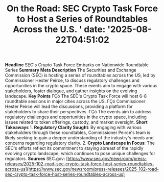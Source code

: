 ﻿---
title: "  On the Road: SEC Crypto Task Force to Host a Series of Roundtables Across the U.S.
'
date: '2025-08-22T04:51:02"
category: "Markets"
summary: ""
slug: "  on the road sec crypto task force to host a series of roun"
source_urls:
  - "https://www.sec.gov/newsroom/press-releases/2025-102-road-sec-crypto-task-force-host-series-roundtables-across-us"
seo:
  title: "  On the Road: SEC Crypto Task Force to Host a Series of Roundtables Across the U.S.
 | Hash n Hedge'
  description: '"
  keywords: ["news", "markets", "brief"]
---
**Headline** SEC's Crypto Task Force Embarks on Nationwide Roundtable Series  **Summary Meta Description** The Securities and Exchange Commission (SEC) is hosting a series of roundtables across the US, led by Commissioner Hester Peirce, to discuss regulatory challenges and opportunities in the crypto space. These events aim to engage with various stakeholders, foster dialogue, and gather insights on the evolving landscape.  **Key Points**  ΓÇó The SEC's Crypto Task Force will host 6-8 roundtable sessions in major cities across the US. ΓÇó Commissioner Hester Peirce will lead the discussions, providing a platform for stakeholders to share their perspectives. ΓÇó The events aim to address regulatory challenges and opportunities in the crypto space, including issues related to token offerings, custody, and market oversight.  **Short Takeaways**  1. **Regulatory Clarity Sought**: By engaging with various stakeholders through these roundtables, Commissioner Peirce's team is likely seeking to gain a deeper understanding of the industry's needs and concerns regarding regulatory clarity. 2. **Crypto Landscape in Focus**: The SEC's efforts reflect its commitment to staying abreast of the rapidly evolving crypto landscape, which continues to pose unique challenges for regulators.  **Sources** SEC.gov: [https://www.sec.gov/newsroom/press-releases/2025-102-road-sec-crypto-task-force-host-series-roundtables-across-us](https://www.sec.gov/newsroom/press-releases/2025-102-road-sec-crypto-task-force-host-series-roundtables-across-us) 
